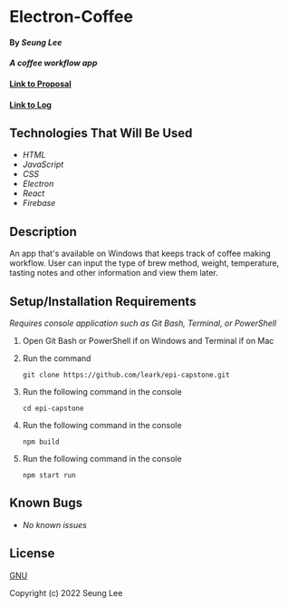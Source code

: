 # Electron-Coffee

#### By _Seung Lee_

#### _A coffee workflow app_

#### [Link to Proposal](/proposal.md)

#### [Link to Log](/log.md)

## Technologies That Will Be Used

* _HTML_
* _JavaScript_
* _CSS_
* _Electron_
* _React_
* _Firebase_

## Description

An app that's available on Windows that keeps track of coffee making workflow. User can input the type of brew method, weight, temperature, tasting notes and other information and view them later.

## Setup/Installation Requirements

_Requires console application such as Git Bash, Terminal, or PowerShell_

1. Open Git Bash or PowerShell if on Windows and Terminal if on Mac
2. Run the command

    ``git clone https://github.com/leark/epi-capstone.git``

3. Run the following command in the console

    ``cd epi-capstone``

4. Run the following command in the console

    ``npm build``

5. Run the following command in the console

    ``npm start run``

## Known Bugs

* _No known issues_

## License

[GNU](/LICENSE)

Copyright (c) 2022 Seung Lee
